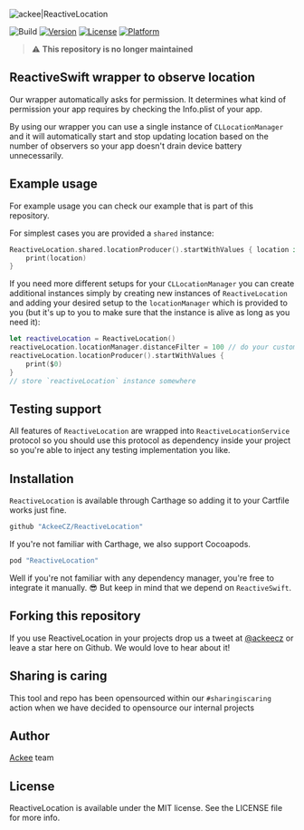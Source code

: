 ![ackee|ReactiveLocation](Logo.png)

![Build](https://github.com/AckeeCZ/ReactiveLocation/workflows/Build/badge.svg)
[![Version](https://img.shields.io/cocoapods/v/ReactiveLocation.svg?style=flat)](http://cocoapods.org/pods/ReactiveLocation)
[![License](https://img.shields.io/cocoapods/l/ReactiveLocation.svg?style=flat)](http://cocoapods.org/pods/ReactiveLocation)
[![Platform](https://img.shields.io/cocoapods/p/ReactiveLocation.svg?style=flat)](http://cocoapods.org/pods/ReactiveLocation)

> ⚠️ **This repository is no longer maintained**

## ReactiveSwift wrapper to observe location

Our wrapper automatically asks for permission. It determines what kind of permission your app requires by checking the Info.plist of your app.

By using our wrapper you can use a single instance of `CLLocationManager` and it will automatically start and stop updating location based on the number of observers so your app doesn't drain device battery unnecessarily.

## Example usage

For example usage you can check our example that is part of this repository. 

For simplest cases you are provided a `shared` instance:

```swift
ReactiveLocation.shared.locationProducer().startWithValues { location in
    print(location)
}
```

If you need more different setups for your `CLLocationManager` you can create additional instances simply by creating new instances of `ReactiveLocation` and adding your desired setup to the `locationManager` which is provided to you (but it's up to you to make sure that the instance is alive as long as you need it):

```swift
let reactiveLocation = ReactiveLocation()
reactiveLocation.locationManager.distanceFilter = 100 // do your custom setup
reactiveLocation.locationProducer().startWithValues {
    print($0)
}
// store `reactiveLocation` instance somewhere
```

## Testing support

All features of `ReactiveLocation` are wrapped into `ReactiveLocationService` protocol so you should use this protocol as dependency inside your project so you're able to inject any testing implementation you like.

## Installation

`ReactiveLocation` is available through Carthage so adding it to your Cartfile works just fine.

```ruby
github "AckeeCZ/ReactiveLocation"
```

If you're not familiar with Carthage, we also support Cocoapods.

```ruby
pod "ReactiveLocation"
```

Well if you're not familiar with any dependency manager, you're free to integrate it manually. 😎 But keep in mind that we depend on `ReactiveSwift`.

## Forking this repository
If you use ReactiveLocation in your projects drop us a tweet at [@ackeecz][1] or leave a star here on Github. We would love to hear about it!

## Sharing is caring
This tool and repo has been opensourced within our `#sharingiscaring` action when we have decided to opensource our internal projects

## Author

[Ackee](www.ackee.cz) team

## License

ReactiveLocation is available under the MIT license. See the LICENSE file for more info.

[1]:	https://twitter.com/AckeeCZ
